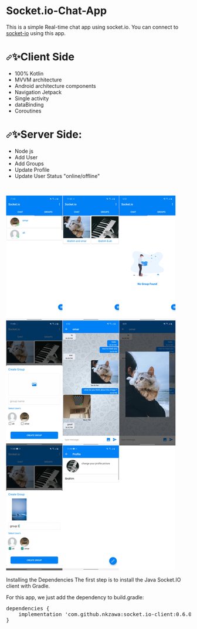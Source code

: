 # Socket.io-Chat-App
<p>This is a simple Real-time chat app using socket.io. You can connect to <a href="http://socket.io/blog/native-socket-io-and-android/" rel="nofollow">socket-io</a> using this app.</p>

<h1><a id="user-content--features-project-android" class="anchor" aria-hidden="true" href="#-features-project-android"><svg class="octicon octicon-link" viewBox="0 0 16 16" version="1.1" width="16" height="16" aria-hidden="true"><path fill-rule="evenodd" d="M7.775 3.275a.75.75 0 001.06 1.06l1.25-1.25a2 2 0 112.83 2.83l-2.5 2.5a2 2 0 01-2.83 0 .75.75 0 00-1.06 1.06 3.5 3.5 0 004.95 0l2.5-2.5a3.5 3.5 0 00-4.95-4.95l-1.25 1.25zm-4.69 9.64a2 2 0 010-2.83l2.5-2.5a2 2 0 012.83 0 .75.75 0 001.06-1.06 3.5 3.5 0 00-4.95 0l-2.5 2.5a3.5 3.5 0 004.95 4.95l1.25-1.25a.75.75 0 00-1.06-1.06l-1.25 1.25a2 2 0 01-2.83 0z"></path></svg></a><g-emoji class="g-emoji" alias="sparkles" fallback-src="https://github.githubassets.com/images/icons/emoji/unicode/2728.png">✨</g-emoji>Client Side</h1>
<ul>
<li>100% Kotlin</li>
<li>MVVM architecture</li>
<li>Android architecture components</li>
<li>Navigation Jetpack</li>
<li>Single activity</li>
<li>dataBinding</li>
<li>Coroutines</li>
</ul>

<h1><a id="user-content--features-project-android" class="anchor" aria-hidden="true" href="#-features-project-android"><svg class="octicon octicon-link" viewBox="0 0 16 16" version="1.1" width="16" height="16" aria-hidden="true"><path fill-rule="evenodd" d="M7.775 3.275a.75.75 0 001.06 1.06l1.25-1.25a2 2 0 112.83 2.83l-2.5 2.5a2 2 0 01-2.83 0 .75.75 0 00-1.06 1.06 3.5 3.5 0 004.95 0l2.5-2.5a3.5 3.5 0 00-4.95-4.95l-1.25 1.25zm-4.69 9.64a2 2 0 010-2.83l2.5-2.5a2 2 0 012.83 0 .75.75 0 001.06-1.06 3.5 3.5 0 00-4.95 0l-2.5 2.5a3.5 3.5 0 004.95 4.95l1.25-1.25a.75.75 0 00-1.06-1.06l-1.25 1.25a2 2 0 01-2.83 0z"></path></svg></a><g-emoji class="g-emoji" alias="sparkles" fallback-src="https://github.githubassets.com/images/icons/emoji/unicode/2728.png">✨</g-emoji>Server Side:
</h1>
<ul>
<li>Node js</li>
<li>Add User</li>
<li>Add Groups</li>
<li>Update Profile</li>
<li>Update User Status "online/offline"</li>
</ul>
<br>

<img src="https://github.com/Ibrahim-Mushtaha/Socket.io-Chat-App/blob/master/app/src/main/res/drawable/ic_image1.png" alt="Group 3121" style="max-width:100%;"><br>

Installing the Dependencies The first step is to install the Java Socket.IO client with Gradle.

For this app, we just add the dependency to build.gradle:<br>
<pre>
dependencies {
    implementation <span class="pl-s"><span class="pl-pds">'</span>com.github.nkzawa:socket.io-client:0.6.0<span class="pl-pds">'</span></span>
}</pre>
